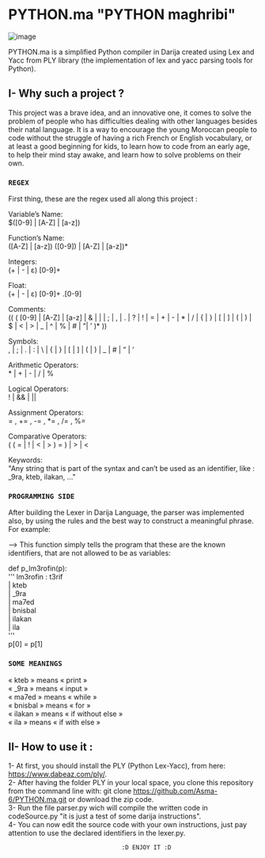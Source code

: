 # PYTHON.ma "PYTHON maghribi"
![image](https://user-images.githubusercontent.com/77125092/135387880-f4e27a7c-1cd4-4f62-9d25-a46d28f5dab5.png)
   
PYTHON.ma is a simplified Python compiler in Darija created using Lex and Yacc from PLY library (the implementation of lex and yacc parsing tools for Python).

## I- Why such a project ?
This project was a brave idea, and an innovative one, it comes to solve the problem of people who has difficulties dealing with other languages besides their natal language. It is a way to encourage the young Moroccan people to code without the struggle of having a rich French or English vocabulary, or at least a good beginning for kids, to learn how to code from an early age, to help their mind stay awake, and learn how to solve problems on their own.


### `REGEX`
First thing, these are the regex used all along this project :

Variable’s Name:\
	$([0-9] | [A-Z] | [a-z]) 
  
Function’s Name:\
	([A-Z] | [a-z]) ([0-9]) | [A-Z] | [a-z])*
  
Integers:\
	(+ | - | ε) [0-9]+
  
Float:\
	 (+ | - | ε) [0-9]+ .[0-9] 
   
Comments:\
	 (( ( [0-9] | [A-Z] | [a-z] | & | | | ; | , | . | ? | ! | 	= | + | - | * | / | { | } | [ | ] | ( | ) | $ | < | > | _ | 	^ | % | # | ”| ’ )* ))
   
Symbols:\
	, | ; | . | : | \ | { | } | [ | ] | ( | ) | _ | # | ” | ’
  
Arithmetic Operators:\
	  * | + | - | / | %

Logical Operators:\
	 ! | && | || 

Assignment Operators:\
	 = , += , -= , *= , /= , %=

Comparative Operators:\
	 ( ( = | ! | < | > ) = ) | > | <

Keywords:\
	"Any string that is part of the syntax and can’t be used as an identifier, like : _9ra, kteb, ilakan, …" 
  

### `PROGRAMMING SIDE`
After building the Lexer in Darija Language, the parser was implemented also, by using the rules and the best way to construct a meaningful phrase.\
For example:

--> This function simply tells the program that these are the known identifiers, that are not allowed to be as variables:

def p_lm3rofin(p):\
'''  lm3rofin : t3rif\
              | kteb\
              | _9ra\
              | ma7ed\
              | bnisbal\
              | ilakan\
              | ila \
'''\
p[0] = p[1]


### `SOME MEANINGS`
 « kteb » means « print »\
 « _9ra » means « input »\
 « ma7ed » means « while »\
 « bnisbal » means « for »\
 « ilakan » means « if without else »\
 « ila » means « if with else »



## II- How to use it :
1- At first, you should install the PLY (Python Lex-Yacc), from here: https://www.dabeaz.com/ply/. \
2- After having the folder PLY in your local space, you clone this repository from the command line with:
git clone https://github.com/Asma-6/PYTHON.ma.git or download the zip code.\
3- Run the file parser.py wich will compile the written code in codeSource.py "it is just a test of some darija instructions".\
4- You can now edit the source code with your own instructions, just pay attention to use the declared identifiers in the lexer.py.


                                    :D ENJOY IT :D
  

